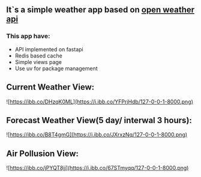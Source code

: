 ## It`s a simple weather app based on [open weather api](https://openweathermap.org/api)
### This app have:
* API implemented on fastapi
* Redis based cache
* Simple views page
* Use uv for package management


## Current Weather View:
![https://ibb.co/DHzqK0ML](https://i.ibb.co/YFPrjHdb/127-0-0-1-8000.png)

## Forecast Weather View(5 day/ interwal 3 hours):
![https://ibb.co/B8T4gmG](https://i.ibb.co/JXrxzNq/127-0-0-1-8000.png)

## Air Pollusion View:
![https://ibb.co/jPYQT8jj](https://i.ibb.co/67STmyqq/127-0-0-1-8000.png)
